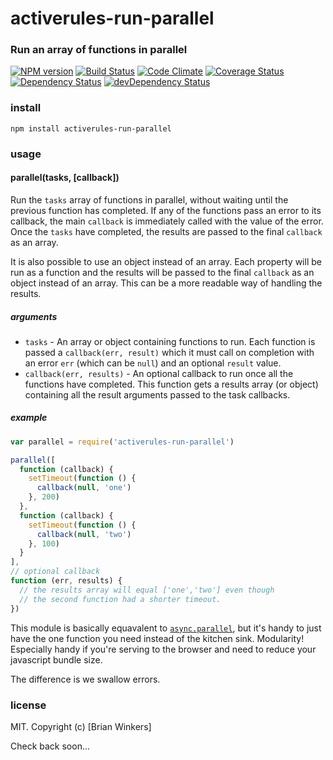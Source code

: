 # activerules-run-parallel


### Run an array of functions in parallel

[![NPM version](https://img.shields.io/npm/v/activerules-run-parallel.svg)](https://www.npmjs.com/package/activerules-run-parallel)
[![Build Status](https://travis-ci.org/bwinkers/activerules-run-parallel.svg?branch=master)](https://travis-ci.org/bwinkers/activerules-run-parallel)
[![Code Climate](https://codeclimate.com/github/bwinkers/activerules-run-parallel/badges/gpa.svg)](https://codeclimate.com/github/bwinkers/activerules-run-parallel)
[![Coverage Status](https://img.shields.io/coveralls/bwinkers/activerules-run-parallel.svg)](https://coveralls.io/github/bwinkers/activerules-run-parallel)
[![Dependency Status](https://img.shields.io/david/bwinkers/activerules-run-parallel.svg?label=deps)](https://david-dm.org/bwinkers/activerules-run-parallel)
[![devDependency Status](https://img.shields.io/david/dev/bwinkers/activerules-run-parallel.svg?label=devDeps)](https://david-dm.org/bwinkers/activerules-run-parallel#info=devDependencies)


### install

```
npm install activerules-run-parallel
```

### usage

#### parallel(tasks, [callback])

Run the `tasks` array of functions in parallel, without waiting until the previous
function has completed. If any of the functions pass an error to its callback, the main
`callback` is immediately called with the value of the error. Once the `tasks` have
completed, the results are passed to the final `callback` as an array.

It is also possible to use an object instead of an array. Each property will be run as a
function and the results will be passed to the final `callback` as an object instead of
an array. This can be a more readable way of handling the results.

##### arguments

- `tasks` - An array or object containing functions to run. Each function is passed a
`callback(err, result)` which it must call on completion with an error `err` (which can
be `null`) and an optional `result` value.
- `callback(err, results)` - An optional callback to run once all the functions have
completed. This function gets a results array (or object) containing all the result
arguments passed to the task callbacks.

##### example

```js
var parallel = require('activerules-run-parallel')

parallel([
  function (callback) {
    setTimeout(function () {
      callback(null, 'one')
    }, 200)
  },
  function (callback) {
    setTimeout(function () {
      callback(null, 'two')
    }, 100)
  }
],
// optional callback
function (err, results) {
  // the results array will equal ['one','two'] even though
  // the second function had a shorter timeout.
})
```

This module is basically equavalent to
[`async.parallel`](https://github.com/caolan/async#paralleltasks-callback), but it's
handy to just have the one function you need instead of the kitchen sink. Modularity!
Especially handy if you're serving to the browser and need to reduce your javascript
bundle size.

The difference is we swallow errors.

### license

MIT. Copyright (c) [Brian Winkers]

Check back soon...
